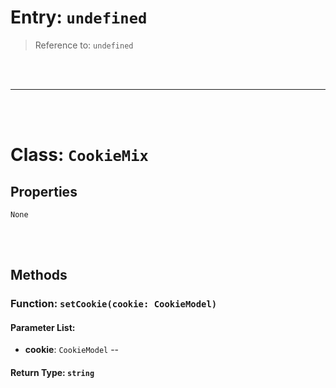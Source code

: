 # Entry: `undefined`

> Reference to: `undefined`

    
<br/>
<br/>



---


<br/>
<br/>

# Class: `CookieMix`

    

## Properties

`None`

<br/>
<br/>

## Methods

### Function: `setCookie(cookie: CookieModel)`

    

#### Parameter List:

- **cookie**: `CookieModel` -- 


#### Return Type: `string` 


